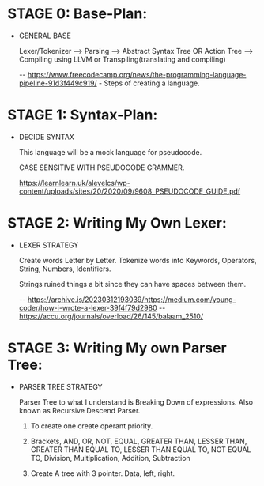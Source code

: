 # STAGE 0: Base-Plan:

- GENERAL BASE

	Lexer/Tokenizer --> Parsing --> Abstract Syntax Tree OR Action Tree --> Compiling using LLVM or Transpiling(translating and compiling)

	-- https://www.freecodecamp.org/news/the-programming-language-pipeline-91d3f449c919/ - Steps of creating a language.


# STAGE 1: Syntax-Plan:

- DECIDE SYNTAX

	This language will be a mock language for pseudocode.

	CASE SENSITIVE WITH PSEUDOCODE GRAMMER.

	https://learnlearn.uk/alevelcs/wp-content/uploads/sites/20/2020/09/9608_PSEUDOCODE_GUIDE.pdf


# STAGE 2: Writing My Own Lexer:



- LEXER STRATEGY

	Create words Letter by Letter. Tokenize words into Keywords, Operators, String, Numbers, Identifiers.

	Strings ruined things a bit since they can have spaces between them.


	-- https://archive.is/20230312193039/https://medium.com/young-coder/how-i-wrote-a-lexer-39f4f79d2980
	-- https://accu.org/journals/overload/26/145/balaam_2510/


# STAGE 3: Writing My own Parser Tree:


- PARSER TREE STRATEGY
	
	Parser Tree to what I understand is Breaking Down of expressions. Also known as Recursive Descend Parser.

	1. To create one create operant priority.
	
	2. Brackets, AND, OR, NOT, EQUAL, GREATER THAN, LESSER THAN, GREATER THAN EQUAL TO, LESSER THAN EQUAL TO, NOT EQUAL TO, Division, Multiplication, Addition, Subtraction

	3. Create A tree with 3 pointer. Data, left, right.

	